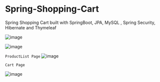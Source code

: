 # Spring-Shopping-Cart
Spring Shopping Cart built with SpringBoot, JPA, MySQL , Spring Security, Hibernate and Thymeleaf

![image](https://user-images.githubusercontent.com/29988949/75882730-9ad11680-5dd6-11ea-9648-252426582a96.png)


![image](https://user-images.githubusercontent.com/29988949/75947593-c6dfac80-5e55-11ea-8582-bce667beb9bb.png)

`ProductList Page`
![image](https://user-images.githubusercontent.com/29988949/75968115-bf35fd00-5e81-11ea-9bae-e78ff047dcfd.png)

`Cart Page`

![image](https://user-images.githubusercontent.com/29988949/75956013-da960d80-5e6b-11ea-84b2-a0ca854ef9c9.png)

